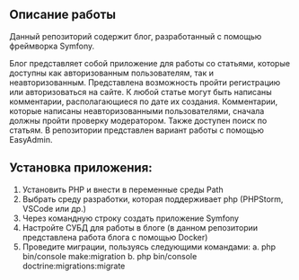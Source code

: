 ## Описание работы
Данный репозиторий содержит блог, разработанный с помощью  фреймворка Symfony. 

Блог представляет собой приложение для работы со статьями, которые доступны как авторизованным пользователям, так и неавторизованным. 
Представлена возможность пройти регистрацию или авторизоваться на сайте. К любой статье могут быть написаны комментарии, располагающиеся по дате их создания. Комментарии, которые написаны неавторизованными пользователями, сначала должны пройти проверку модератором. Также доступен поиск по статьям.
В репозитории представлен вариант работы с помощью  EasyAdmin.

## Установка приложения:
1.	Установить PHP и внести в переменные среды Path
2.	Выбрать среду разработки, которая поддерживает php (PHPStorm, VSCode или др.)
3.	Через командную строку создать приложение Symfony
4.	Настройте СУБД для работы в блоге (в данном репозитории представлена работа блога с помощью Docker)
5.	Проведите миграции, пользуясь следующими командами:
a.	php bin/console make:migration
b.	php bin/console doctrine:migrations:migrate
